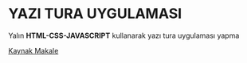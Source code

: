# YAZI TURA UYGULAMASI

Yalın **HTML-CSS-JAVASCRIPT** kullanarak yazı tura uygulaması yapma

[Kaynak Makale](https://dev.to/shantanu_jana/coin-toss-game-using-javascript-css-1cf0)
